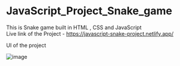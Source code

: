 # JavaScript_Project_Snake_game
This is Snake game built in HTML , CSS and JavaScript <br/>
Live link of the Project - https://javascript-snake-project.netlify.app/


UI of the project 

![image](https://user-images.githubusercontent.com/60139552/208924713-77bfb9d2-cb07-4998-bd2d-3eebbfdb28f0.png)

